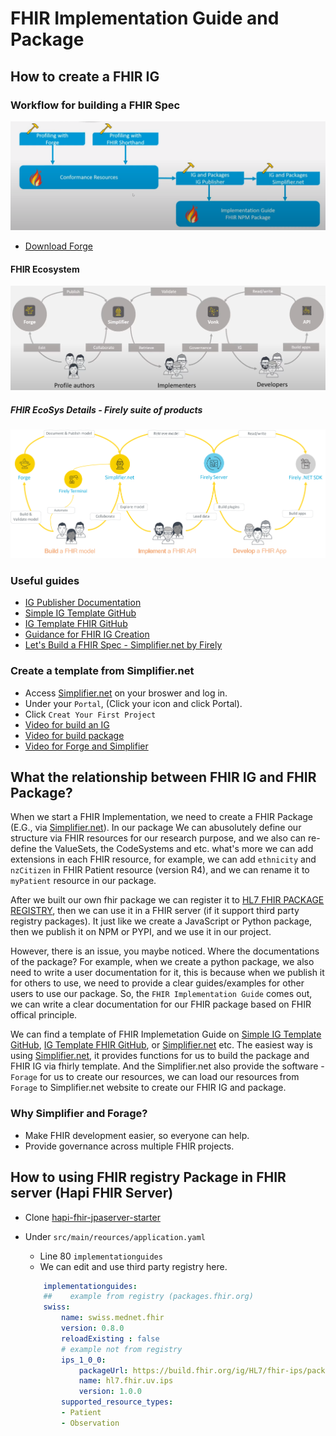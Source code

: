 # FHIR Implementation Guide and Package

## How to create a FHIR IG

### Workflow for building a FHIR Spec

![image](/fhir/02-fhir-ig/02-fhir-spec.png)

- [Download Forge](https://simplifier.net/downloads/forge)

#### FHIR Ecosystem

![image](/fhir/02-fhir-ig/03-fhir-eco.png)


##### FHIR EcoSys Details - Firely suite of products

![image](/fhir/02-fhir-ig/04-fhir-eco-details.png)

### Useful guides

- [IG Publisher Documentation](https://confluence.hl7.org/display/FHIR/IG+Publisher+Documentation)
- [Simple IG Template GitHub](https://github.com/FHIR/sample-ig)
- [IG Template FHIR GitHub](https://github.com/HL7/ig-template-fhir/tree/master)
- [Guidance for FHIR IG Creation](https://build.fhir.org/ig/FHIR/ig-guidance/index.html)
- [Let's Build a FHIR Spec - Simplifier.net by Firely](https://simplifier.net/letsbuildafhirspec-simplifier.netbyfirely)

### Create a template from Simplifier.net

- Access [Simplifier.net](https://simplifier.net/) on your broswer and log in.
- Under your `Portal`, (Click your icon and click Portal).
- Click `Creat Your First Project`
- [Video for build an IG](https://www.google.com/search?q=how+to+use+Simplifier.net+to+create+a+project%3F&rlz=1C1GCEA_enNZ995NZ995&oq=how+to+use+Simplifier.net+to+create+a+project%3F&gs_lcrp=EgZjaHJvbWUyBggAEEUYOTIHCAEQIRigATIHCAIQIRigATIHCAMQIRigAdIBCjIwMTkyajBqMTWoAgCwAgA&sourceid=chrome&ie=UTF-8#fpstate=ive&vld=cid:2a8dfac5,vid:ESGPNwyXx_s,st:0)
- [Video for build package](https://www.youtube.com/watch?v=ItpBlnldMPo)
- [Video for Forge and Simplifier](https://www.youtube.com/watch?v=nF3DZ26ckVI)

## What the relationship between FHIR IG and FHIR Package?

When we start a FHIR Implementation, we need to create a FHIR Package (E.G., via [Simplifier.net](https://simplifier.net/)). In our package We can abusolutely define our structure via FHIR resources for our research purpose, and we also can re-define the ValueSets, the CodeSystems and etc. what's more we can add extensions in each FHIR resource, for example, we can add `ethnicity` and `nzCitizen` in FHIR Patient resource (version R4), and we can rename it to `myPatient` resource in our package. 

After we built our own fhir package we can register it to [HL7 FHIR PACKAGE REGISTRY](https://registry.fhir.org/), then we can use it in a FHIR server (if it support third party registry packages). It just like we create a JavaScript or Python package, then we publish it on NPM or PYPI, and we use it in our project. 

However, there is an issue, you maybe noticed. Where the documentations of the package? For example, when we create a python package, we also need to write a user documentation for it, this is because when we publish it for others to use, we need to provide a clear guides/examples for other users to use our package. So, the `FHIR Implementation Guide` comes out, we can write a clear documentation for our FHIR package based on FHIR offical principle.

We can find a template of FHIR Implemetation Guide on [Simple IG Template GitHub](https://github.com/FHIR/sample-ig), [IG Template FHIR GitHub](https://github.com/HL7/ig-template-fhir/tree/master), or [Simplifier.net](https://simplifier.net/) etc. The easiest way is using [Simplifier.net](https://simplifier.net/), it provides functions for us to build the package and FHIR IG via fhirly template. And the Simplifier.net also provide the software -  `Forage` for us to create our resources, we can load our resources from `Forage` to Simplifier.net website to create our FHIR IG and package.

### Why Simplifier and Forage?
- Make FHIR development easier, so everyone can help.
- Provide governance across multiple FHIR projects.


## How to using FHIR registry Package in FHIR server (Hapi FHIR Server)

- Clone [hapi-fhir-jpaserver-starter](https://github.com/hapifhir/hapi-fhir-jpaserver-starter)
- Under `src/main/reources/application.yaml`
    - Line 80 `implementationguides`
    - We can edit and use third party registry here.

    ```yaml
        implementationguides:
        ##    example from registry (packages.fhir.org)
        swiss:
            name: swiss.mednet.fhir
            version: 0.8.0
            reloadExisting : false
            # example not from registry
            ips_1_0_0:
                packageUrl: https://build.fhir.org/ig/HL7/fhir-ips/package.tgz
                name: hl7.fhir.uv.ips
                version: 1.0.0
            supported_resource_types:
            - Patient
            - Observation
    ``` 